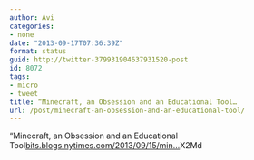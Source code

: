 ```yaml
---
author: Avi
categories:
- none
date: "2013-09-17T07:36:39Z"
format: status
guid: http://twitter-379931904637931520-post
id: 8072
tags:
- micro
- tweet
title: “Minecraft, an Obsession and an Educational Tool…
url: /post/minecraft-an-obsession-and-an-educational-tool/
---
```

“Minecraft, an Obsession and an Educational Tool[bits.blogs.nytimes.com/2013/09/15/min…](http://bits.blogs.nytimes.com/2013/09/15/minecraft-an-obsession-and-an-educational-tool/)X2Md